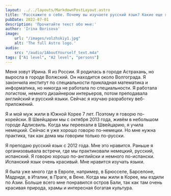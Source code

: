 ```yaml
---
layout: ../../layouts/MarkdownPostLayout.astro
title: 'Расскажите о себе. Почему вы изучаете русский язык? Какие еще языки вы знаете?'
pubDate: 2022-07-01
description: 'Прочитайте текст обо мне:'
author: 'Irina Borisova'
image:
    url: "/images/volzhskiy1.jpg" 
    alt: 'The full Astro logo.'
audio:
    src: "/audio/1AboutYourself_text.m4a"
tags: ["A1 level", "A2 level", "persons"]
---
```

Меня зовут Ирина. Я из России. Я родилась в городе Астрахань, но выросла в городе Волжский. Он находится около Волгограда. Я закончила институт по специальности прикладная математика и информатика, но никогда не работала по специальности. Я работала логистом, немного дизайнером интерьеров, потом преподавала английский и русский языки. Сейчас я изучаю разработку веб-приложений.

Я и мой муж жили в Южной Корее 7 лет. Поэтому я говорю по-корейски. В Швейцарии мы с октября 2013 года, живём в небольшом городе Адлисвиль. Когда мы переехали в Швейцарию, я учила немецкий. Сейчас я уже хорошо говорю по-немецки. Но мне нужна практика, так как дома мы говорим только по-русски.

Я преподаю русский язык с 2012 года. Мне это нравится. Раньше я организовывала встречи, где мы практиковали немецкий, русский, испанский. Я говорю хорошо по-английски и немного по-испански. Испанский язык очень красивый. Мне нравится изучать языки.

Я была уже много где в Европе, например, в Брюсселе, Барселоне, Мадриде, в Италии, в Праге, в Вене. Когда мы жили в Корее, мы ездили по Азии. Больше всего мне понравился остров Бали, так как там очень красивая природа, храмы и интересная богатая культура.


<!-- <table class="post-table">
    <tr>
        <td><p>Меня зовут Ирина. Я из России. Я <u>родилась</u> в городе Астрахань, но выросла в городе Волжский. Он находится около Волгограда. Я закончила институт по специальности прикладная математика и информатика, но никогда не работала по специальности. Я работала логистом, немного дизайнером интерьеров, потом преподавала английский и русский языки. Сейчас я изучаю разработку веб-приложений.</p>
        <p>Я и мой муж жили в Южной Корее 7 лет. Поэтому я говорю по-корейски. В Швейцарии мы с октября 2013 года, живём в небольшом городе Адлисвиль. Когда мы переехали в Швейцарию, я учила немецкий. Сейчас я уже хорошо говорю по-немецки. Но мне нужна практика, так как дома мы говорим только по-русски.</p>
        <p>Я преподаю русский язык с 2012 года. Мне это нравится. Раньше я организовывала встречи, где мы практиковали немецкий, русский, испанский. Я говорю хорошо по-английски и немного по-испански. Испанский язык очень красивый. Мне нравится изучать языки.</p>
        <p>Я была уже много где в Европе, например, в Брюсселе, Барселоне, Мадриде, в Италии, в Праге, в Вене. Когда мы жили в Корее, мы ездили по Азии. Больше всего мне понравился остров Бали, так как там очень красивая природа, храмы и интересная богатая культура.</p>
        </td>
        <td>
            <table class="post-inner-table">
                <tr>
                    <td>родиться</td>
                    <td>to be born</td>
                </tr>
                <tr>
                    <td>вырасти</td>
                    <td>grow up</td>
                </tr>
                <tr>
                    <td>находиться</td>
                    <td>to be located</td>
                </tr>
                <tr>
                    <td>около</td>
                    <td>about, near</td>
                </tr>
                <tr>
                    <td>закончить</td>
                    <td>to finish</td>
                </tr>
                <tr>
                    <td>специальность</td>
                    <td>specialty</td>
                </tr>
                <tr>
                    <td>прикладной</td>
                    <td>applied</td>
                </tr>
                <tr>
                    <td>работать логистом, дизайнером</td>
                    <td>to work as a logistician, designer</td>
                </tr>
                <tr>
                    <td>разработка</td>
                    <td>development, engineering</td>
                </tr>
                <tr>
                    <td>приложение</td>
                    <td>application</td>
                </tr>
                <tr>
                    <td>жить</td>
                    <td>to live</td>
                </tr>
                <tr>
                    <td>переехать</td>
                    <td>to move, relocate</td>
                </tr>
                <tr>
                    <td>учить</td>
                    <td>to learn</td>
                </tr>
                <tr>
                    <td>уже</td>
                    <td>already</td>
                </tr>
                <tr>
                    <td>нужен</td>
                    <td>to need</td>
                </tr>
                <tr>
                    <td>так как</td>
                    <td>as, since</td>
                </tr>
                <tr>
                    <td>преподавать</td>
                    <td>to teach</td>
                </tr>
                <tr>
                    <td>организовывать</td>
                    <td>to organize</td>
                </tr>
                <tr>
                    <td>встреча</td>
                    <td>a meeting</td>
                </tr>
                <tr>
                    <td>также</td>
                    <td>also</td>
                </tr>
                <tr>
                    <td>немного</td>
                    <td>a little</td>
                </tr>
                <tr>
                    <td>мне нравится</td>
                    <td>I like, it is liking to me</td>
                </tr>
                <tr>
                    <td>остров</td>
                    <td>an island</td>
                </tr>
                <tr>
                    <td>храм</td>
                    <td>a temple</td>
                </tr>
                <tr>
                    <td>богатый</td>
                    <td>rich</td>
                </tr>
            </table>
        </td>
    </tr>
</table> -->